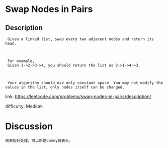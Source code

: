 # Swap Nodes in Pairs

## Description

```
 Given a linked list, swap every two adjacent nodes and return its head.
 
 
 
 For example,
 Given 1->2->3->4, you should return the list as 2->1->4->3.
 
 
 
 Your algorithm should use only constant space. You may not modify the values in the list, only nodes itself can be changed.
```

link: https://leetcode.com/problems/swap-nodes-in-pairs/description/

difficulty: Medium

# Discussion

```
链表指针处理，可以新建dummy链表头。
```